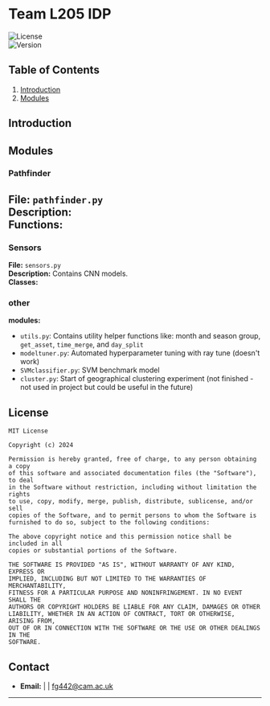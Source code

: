 
# Team L205 IDP

![License](https://img.shields.io/badge/license-MIT-blue.svg)  
![Version](https://img.shields.io/badge/version-1.0.0-brightgreen.svg)

## Table of Contents

1. [Introduction](#introduction)
2. [Modules](#modules)

## Introduction

## Modules

### Pathfinder

**File:** `pathfinder.py`  
**Description:**   
**Functions:**
-

### Sensors

**File:** `sensors.py`  
**Description:** Contains CNN models.  
**Classes:**

### other
**modules:**
- `utils.py`: Contains utility helper functions like: month and season group, `get_asset`, `time_merge`, and `day_split`
- `modeltuner.py`: Automated hyperparameter tuning with ray tune (doesn't work)
- `SVMclassifier.py`: SVM benchmark model
- `cluster.py`: Start of geographical clustering experiment (not finished - not used in project but could be useful in the future)

## License

```
MIT License

Copyright (c) 2024 

Permission is hereby granted, free of charge, to any person obtaining a copy
of this software and associated documentation files (the "Software"), to deal
in the Software without restriction, including without limitation the rights
to use, copy, modify, merge, publish, distribute, sublicense, and/or sell
copies of the Software, and to permit persons to whom the Software is
furnished to do so, subject to the following conditions:

The above copyright notice and this permission notice shall be included in all
copies or substantial portions of the Software.

THE SOFTWARE IS PROVIDED "AS IS", WITHOUT WARRANTY OF ANY KIND, EXPRESS OR
IMPLIED, INCLUDING BUT NOT LIMITED TO THE WARRANTIES OF MERCHANTABILITY,
FITNESS FOR A PARTICULAR PURPOSE AND NONINFRINGEMENT. IN NO EVENT SHALL THE
AUTHORS OR COPYRIGHT HOLDERS BE LIABLE FOR ANY CLAIM, DAMAGES OR OTHER
LIABILITY, WHETHER IN AN ACTION OF CONTRACT, TORT OR OTHERWISE, ARISING FROM,
OUT OF OR IN CONNECTION WITH THE SOFTWARE OR THE USE OR OTHER DEALINGS IN THE
SOFTWARE.
```

## Contact

- **Email:**  |  | fg442@cam.ac.uk


---
